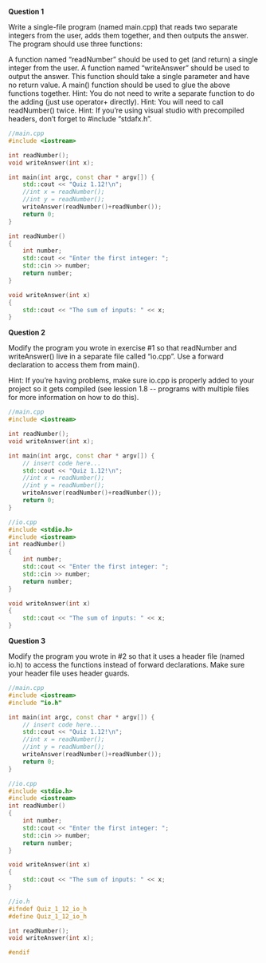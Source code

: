 **Question 1**

Write a single-file program (named main.cpp) that reads two separate integers from the user, adds them together, and then outputs the answer. The program should use three functions:

A function named “readNumber” should be used to get (and return) a single integer from the user.
A function named “writeAnswer” should be used to output the answer. This function should take a single parameter and have no return value.
A main() function should be used to glue the above functions together.
Hint: You do not need to write a separate function to do the adding (just use operator+ directly).
Hint: You will need to call readNumber() twice.
Hint: If you’re using visual studio with precompiled headers, don’t forget to #include “stdafx.h”.

```C++
//main.cpp
#include <iostream>

int readNumber();
void writeAnswer(int x);

int main(int argc, const char * argv[]) {
    std::cout << "Quiz 1.12!\n";
    //int x = readNumber();
    //int y = readNumber();
    writeAnswer(readNumber()+readNumber());
    return 0;
}

int readNumber()
{
    int number;
    std::cout << "Enter the first integer: ";
    std::cin >> number;
    return number;
}

void writeAnswer(int x)
{
    std::cout << "The sum of inputs: " << x;
}
```
**Question 2**

Modify the program you wrote in exercise #1 so that readNumber and writeAnswer() live in a separate file called “io.cpp”. Use a forward declaration to access them from main().

Hint: If you’re having problems, make sure io.cpp is properly added to your project so it gets compiled (see lession 1.8 -- programs with multiple files for more information on how to do this).
```C++
//main.cpp
#include <iostream>

int readNumber();
void writeAnswer(int x);

int main(int argc, const char * argv[]) {
    // insert code here...
    std::cout << "Quiz 1.12!\n";
    //int x = readNumber();
    //int y = readNumber();
    writeAnswer(readNumber()+readNumber());
    return 0;
}

```
```C++
//io.cpp
#include <stdio.h>
#include <iostream>
int readNumber()
{
    int number;
    std::cout << "Enter the first integer: ";
    std::cin >> number;
    return number;
}

void writeAnswer(int x)
{
    std::cout << "The sum of inputs: " << x;
}
```
**Question 3**

Modify the program you wrote in #2 so that it uses a header file (named io.h) to access the functions instead of forward declarations. Make sure your header file uses header guards.
```C++
//main.cpp
#include <iostream>
#include "io.h"

int main(int argc, const char * argv[]) {
    // insert code here...
    std::cout << "Quiz 1.12!\n";
    //int x = readNumber();
    //int y = readNumber();
    writeAnswer(readNumber()+readNumber());
    return 0;
}
```
```C++
//io.cpp
#include <stdio.h>
#include <iostream>
int readNumber()
{
    int number;
    std::cout << "Enter the first integer: ";
    std::cin >> number;
    return number;
}

void writeAnswer(int x)
{
    std::cout << "The sum of inputs: " << x;
}
```
```C++
//io.h
#ifndef Quiz_1_12_io_h
#define Quiz_1_12_io_h

int readNumber();
void writeAnswer(int x);

#endif
```
